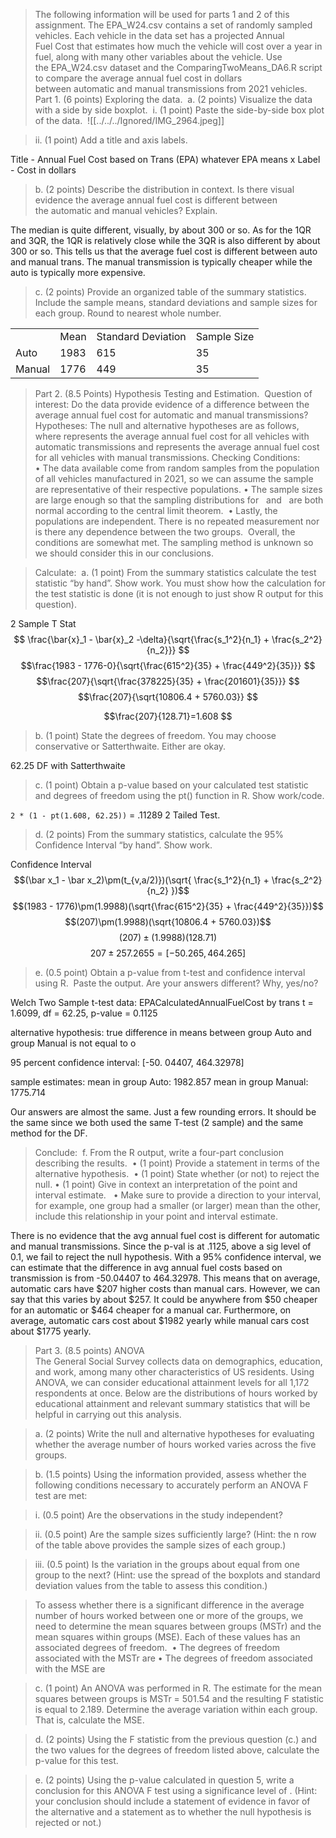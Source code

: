 > The following information will be used for parts 1 and 2 of this assignment.
The EPA_W24.csv contains a set of randomly sampled vehicles. Each vehicle in the data set has a projected Annual Fuel Cost that estimates how much the vehicle will cost over a year in fuel, along with many other variables about the vehicle.
Use the EPA_W24.csv dataset and the ComparingTwoMeans_DA6.R script to compare the average annual fuel cost in dollars between automatic and manual transmissions from 2021 vehicles.  
Part 1. (6 points) Exploring the data. 
a. (2 points) Visualize the data with a side by side boxplot. 
i. (1 point) Paste the side-by-side box plot of the data. 
![[../../../Ignored/IMG_2964.jpeg]]

> ii. (1 point) Add a title and axis labels. 

Title - Annual Fuel Cost based on Trans (EPA) whatever EPA means
x Label - Cost in dollars

> b. (2 points) Describe the distribution in context. Is there visual evidence the average annual fuel cost is different between the automatic and manual vehicles? Explain.   

The median is quite different, visually, by about 300 or so. As for the 1QR and 3QR, the 1QR is relatively close while the 3QR is also different by about 300 or so. This tells us that the average fuel cost is different between auto and manual trans. The manual transmission is typically cheaper while the auto is typically more expensive.

> c. (2 points) Provide an organized table of the summary statistics. Include the sample means, standard deviations and sample sizes for each group. Round to nearest whole number. 

|        |      |                    |             |
| ------ | ---- | ------------------ | ----------- |
|        | Mean | Standard Deviation | Sample Size |
| Auto   | 1983 | 615                | 35          |
| Manual | 1776 | 449                | 35          |

  

> Part 2. (8.5 Points) Hypothesis Testing and Estimation. 
Question of interest: Do the data provide evidence of a difference between the average annual fuel cost for automatic and manual transmissions? 
Hypotheses: The null and alternative hypotheses are as follows, where represents the average annual fuel cost for all vehicles with automatic transmissions and represents the average annual fuel cost for all vehicles with manual transmissions.
Checking Conditions: 
• The data available come from random samples from the population of all vehicles manufactured in 2021, so we can assume the sample are representative of their respective populations.
• The sample sizes are large enough so that the sampling distributions for   and   are both normal according to the central limit theorem. 
• Lastly, the populations are independent. There is no repeated measurement nor is there any dependence between the two groups. 
Overall, the conditions are somewhat met. The sampling method is unknown so we should consider this in our conclusions. 

>Calculate: 
a. (1 point) From the summary statistics calculate the test statistic “by hand”. Show work. You must show how the calculation for the test statistic is done (it is not enough to just show R output for this question).  

2 Sample T Stat $$
\frac{\bar{x}_1 - \bar{x}_2 -\delta}{\sqrt{\frac{s_1^2}{n_1} + \frac{s_2^2}{n_2}}}
$$
$$\frac{1983 - 1776-0}{\sqrt{\frac{615^2}{35} + \frac{449^2}{35}}}
$$
$$\frac{207}{\sqrt{\frac{378225}{35} + \frac{201601}{35}}}
$$
$$\frac{207}{\sqrt{10806.4 + 5760.03}}
$$

$$\frac{207}{128.71}=1.608
$$


> b. (1 point) State the degrees of freedom. You may choose conservative or Satterthwaite. Either are okay.   

62.25 DF with Satterthwaite

> c. (1 point) Obtain a p-value based on your calculated test statistic and degrees of freedom using the pt() function in R. Show work/code.  

`2 * (1 - pt(1.608, 62.25))` = .11289
2 Tailed Test.

>d. (2 points) From the summary statistics, calculate the 95% Confidence Interval “by hand”. Show work.   

Confidence Interval $$(\bar x_1 - \bar x_2)\pm(t_{v,a/2)})(\sqrt{ \frac{s_1^2}{n_1} + \frac{s_2^2}{n_2} })$$
$$(1983 - 1776)\pm(1.9988)(\sqrt{\frac{615^2}{35} + \frac{449^2}{35}})$$
$$(207)\pm(1.9988)(\sqrt{10806.4 + 5760.03})$$
$$(207)\pm(1.9988)(128.71)$$
$$207\pm257.2655=[-50.265,464.265]$$


>e. (0.5 point) Obtain a p-value from t-test and confidence interval using R.  Paste the output. Are your answers different? Why, yes/no?  

Welch Two Sample t-test
data: EPACalculatedAnnualFuelCost by trans
t = 1.6099, df = 62.25, p-value = 0.1125

alternative hypothesis: true difference in means between group Auto and group Manual is not equal to o

95 percent confidence interval: [-50. 04407, 464.32978]

sample estimates:
mean in group Auto: 1982.857
mean in group Manual: 1775.714

Our answers are almost the same. Just a few rounding errors. It should be the same since we both used the same T-test (2 sample) and the same method for the DF.

> Conclude: 
f. From the R output, write a four-part conclusion describing the results. 
• (1 point) Provide a statement in terms of the alternative hypothesis. 
• (1 point) State whether (or not) to reject the null.
• (1 point) Give in context an interpretation of the point and interval estimate.  
• Make sure to provide a direction to your interval, for example, one group had a smaller (or larger) mean than the other, include this relationship in your point and interval estimate.

There is no evidence that the avg annual fuel cost is different for automatic and manual transmissions.
Since the p-val is at .1125, above a sig level of 0.1, we fail to reject the null hypothesis.
With a 95% confidence interval, we can estimate that the difference in avg annual fuel costs based on transmission is from -50.04407 to 464.32978.
This means that on average, automatic cars have $207 higher costs than manual cars. However, we can say that this varies by about $257. It could be anywhere from $50 cheaper for an automatic or $464 cheaper for a manual car. Furthermore, on average, automatic cars cost about $1982 yearly while manual cars cost about $1775 yearly.

> Part 3. (8.5 points) ANOVA   
  The General Social Survey collects data on demographics, education, and work, among many other characteristics of US residents. Using ANOVA, we can consider educational attainment levels for all 1,172 respondents at once. Below are the distributions of hours worked by educational attainment and relevant summary statistics that will be helpful in carrying out this analysis. 


> a. (2 points) Write the null and alternative hypotheses for evaluating whether the average number of hours worked varies across the five groups.   

> b. (1.5 points) Using the information provided, assess whether the following conditions necessary to accurately perform an ANOVA F test are met:

> i. (0.5 point) Are the observations in the study independent?

> ii. (0.5 point) Are the sample sizes sufficiently large? (Hint: the n row of the table above provides the sample sizes of each group.)

> iii. (0.5 point) Is the variation in the groups about equal from one group to the next? (Hint: use the spread of the boxplots and standard deviation values from the table to assess this condition.)

  
> To assess whether there is a significant difference in the average number of hours worked between one or more of the groups, we need to determine the mean squares between groups (MSTr) and the mean squares within groups (MSE). Each of these values has an associated degrees of freedom. 
• The degrees of freedom associated with the MSTr are
• The degrees of freedom associated with the MSE are

> c. (1 point) An ANOVA was performed in R. The estimate for the mean squares between groups is MSTr = 501.54 and the resulting F statistic is equal to 2.189. Determine the average variation within each group. That is, calculate the MSE. 

> d. (2 points) Using the F statistic from the previous question (c.) and the two values for the degrees of freedom listed above, calculate the p-value for this test. 

> e. (2 points) Using the p-value calculated in question 5, write a conclusion for this ANOVA F test using a significance level of . (Hint: your conclusion should include a statement of evidence in favor of the alternative and a statement as to whether the null hypothesis is rejected or not.)